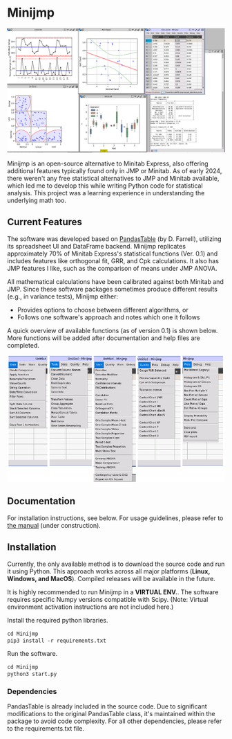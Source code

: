 # Minijmp
![Main Screenshot](docs/images/main.png "Screenshot")

Minijmp is an open-source alternative to Minitab Express, also offering additional features typically found only in JMP or Minitab. As of early 2024, there weren't any free statistical alternatives to JMP and Minitab available, which led me to develop this while writing Python code for statistical analysis. This project was a learning experience in understanding the underlying math too.

## Current Features
The software was developed based on [PandasTable](https://github.com/dmnfarrell/pandastable) (by D. Farrell), utilizing its spreadsheet UI and DataFrame backend. Minijmp replicates approximately 70% of Minitab Express's statistical functions (Ver. 0.1) and includes features like orthogonal fit, GRR, and Cpk calculations. It also has JMP features I like, such as the comparison of means under JMP ANOVA.

All mathematical calculations have been calibrated against both Minitab and JMP. Since these software packages sometimes produce different results (e.g., in variance tests), Minijmp either:
- Provides options to choose between different algorithms, or
- Follows one software's approach and notes which one it follows

A quick overview of available functions (as of version 0.1) is shown below. More functions will be added after documentation and help files are completed.

![Menu Screenshot](docs/images/menu.png)

## Documentation

For installation instructions, see below. For usage guidelines, please refer to [the manual](https://minijmp.readthedocs.io/en/latest/) (under construction).

## Installation

Currently, the only available method is to download the source code and run it using Python. This approach works across all major platforms (**Linux, Windows, and MacOS**). Compiled releases will be available in the future.

It is highly recommended to run Minijmp in a **VIRTUAL ENV.**. The software requires specific Numpy versions compatible with Scipy. (Note: Virtual environment activation instructions are not included here.)

Install the required python libraries. 

```
cd Minijmp
pip3 install -r requirements.txt
```

Run the software.

```
cd Minijmp
python3 start.py
```

### Dependencies

PandasTable is already included in the source code. Due to significant modifications to the original PandasTable class, it's maintained within the package to avoid code complexity. For all other dependencies, please refer to the requirements.txt file.

